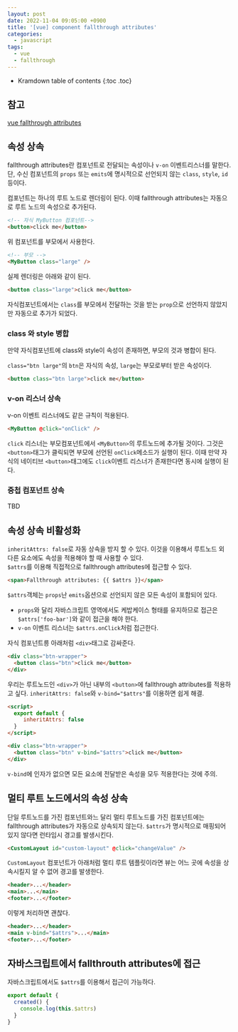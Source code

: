 ```yaml
---
layout: post
date: 2022-11-04 09:05:00 +0900
title: '[vue] component fallthrough attributes'
categories:
  - javascript
tags:
  - vue
  - fallthrough
---
```


* Kramdown table of contents
{:toc .toc}

## 참고

[vue fallthrough attributes](https://vuejs.org/guide/components/attrs.html)


## 속성 상속

fallthrough attributes란 컴포넌트로 전달되는 속성이나 `v-on` 이벤트리스너를 말한다. 단, 수신 컴포넌트의 `props` 또는 `emits`에 명시적으로 선언되지 않는 `class`, `style`, `id` 등이다. 

컴포넌트는 하나의 루트 노드로 렌더링이 된다. 이때 fallthrough attributes는 자동으로 루트 노드의 속성으로 추가된다. 


```html
<!-- 자식 MyButton 컴포넌트--> 
<button>click me</button>
```

위 컴포넌트를 부모에서 사용한다. 

```html
<!-- 부모 -->
<MyButton class="large" />
```

실제 렌더링은 아래와 같이 된다. 

```html
<button class="large">click me</button>
```

자식컴포넌트에서는 `class`를 부모에서 전달하는 것을 받는 `prop`으로 선언하지 않았지만 자동으로 추가가 되었다. 


### class 와 style 병합

만약 자식컴포넌트에 class와 style이 속성이 존재하면, 부모의 것과 병합이 된다. 

`class="btn large"`의 `btn`은 자식의 속성, `large`는 부모로부터 받은 속성이다. 


```html
<button class="btn large">click me</button>
```

### v-on 리스너 상속

v-on 이벤트 리스너에도 같은 규칙이 적용된다. 

```html
<MyButton @click="onClick" />
```

`click` 리스너는 부모컴포넌트에서 `<MyButton>`의 루트노드에  추가될 것이다. 그것은 `<button>`태그가 클릭되면 부모에 선언된 `onClick`메소드가 실행이 된다. 이때 만약 자식의 네이티브 `<button>`태그에도 `click`이벤트 리스너가 존재한다면 동시에 실행이 된다. 

### 중첩 컴포넌트 상속

 TBD


## 속성 상속 비활성화

`inheritAttrs: false`로 자동 상속을 방지 할 수 있다. 이것을 이용해서 루트노드 외 다른 요소에도 속성을 적용해야 할 때 사용할 수 있다.   
`$attrs`를 이용해 직접적으로 fallthrough attributes에 접근할 수 있다. 


```html
<span>Fallthrough attributes: {{ $attrs }}</span>
```

`$attrs`객체는 `props`난 `emits`옵션으로 선언되지 않은 모든 속성이 포함되어 있다.  

- `props`와 달리 자바스크립트 영역에서도 케밥케이스 형태를 유지하므로 접근은 `$attrs['foo-bar']`와 같이 접근을 해야 한다. 
- `v-on` 이벤트 리스너는 `$attrs.onClick`처럼 접근한다. 


자식 컴포넌트릉 아래처럼 `<div>`태그로 감싸준다. 

```html
<div class="btn-wrapper">
  <button class="btn">click me</button>
</div>
```

우리는 루트노드인 `<div>`가 아닌 내부의 `<button>`에 fallthrough attributes를 적용하고 싶다. `inheritAttrs: false`와 `v-bind="$attrs"`를 이용하면 쉽게 해결.

```html
<script>
  export default {
     inheritAttrs: false
  }
</script>

<div class="btn-wrapper">
  <button class="btn" v-bind="$attrs">click me</button>
</div>
```

`v-bind`에 인자가 없으면 모든 요소에 전달받은 속성을 모두 적용한다는 것에 주의.


## 멀티 루트 노드에서의 속성 상속

단일 루트노드를 가진 컴포넌트와느 달리 멀티 루트노드를 가진 컴포넌트에는 fallthrough attributes가 자동으로 상속되지 않는다. `$attrs`가 명시적으로 매핑되어 있지 않다면 런타임시 경고를 발생시킨다. 

```html
<CustomLayout id="custom-layout" @click="changeValue" />
```

`CustomLayout` 컴포넌트가 아래처럼 멀티 루트 템플릿이라면 뷰는 어느 곳에 속성을 상속시킬지 알 수 없어 경고를 발생한다. 

```html
<header>...</header>
<main>...</main>
<footer>...</footer>
```

이렇게 처리하면 괜찮다. 

```html
<header>...</header>
<main v-bind="$attrs">...</main>
<footer>...</footer>
```


## 자바스크립트에서 fallthrouth attributes에 접근

자바스크립트에서도 `$attrs`를 이용해서 접근이 가능하다. 

```js
export default {
  created() {
    console.log(this.$attrs)
  }
}
```